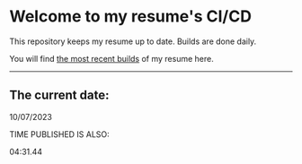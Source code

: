 # Welcome to my resume's CI/CD
This repository keeps my resume up to date. Builds are done daily.
  
You will find [the most recent builds](output/) of my resume here.
* * *
 
## The current date:  
 10/07/2023 
   
  
  
 TIME PUBLISHED IS ALSO: 
  
 04:31.44 
  
  
